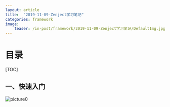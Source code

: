 ```yaml
---
layout: article
title:  "2019-11-09-Zenject学习笔记"
categories: framework
image:
    teaser: /in-post/framework/2019-11-09-Zenject学习笔记/DefaultImg.jpg
---
```


# 目录

[TOC]

## 一、快速入门

![picture0](https://huskytgame.github.io/images/in-post/framework/2019-11-09-Zenject学习笔记/ScreenShot000.png)

